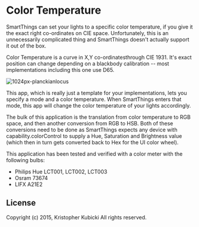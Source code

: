 # Color Temperature
SmartThings can set your lights to a specific color temperature, if you give it the exact right co-ordinates on CIE space. Unfortunately, this is an unnecessarily complicated thing and SmartThings doesn't actually support it out of the box. 

Color Temperature is a curve in X,Y co-ordinatesthrough CIE 1931.  It's exact position can change depending on a blackbody calibration -- most implementations including this one use D65. 

![1024px-planckianlocus](https://cloud.githubusercontent.com/assets/478212/7158851/85956888-e343-11e4-9109-f3756679b575.png)

This app, which is really just a template for your implementations, lets you specify a mode and a color temperature.  When SmartThings enters that mode, this app will change the color temperature of your lights accordingly. 

The bulk of this application is the translation from color temperature to RGB space, and then another conversion from RGB to HSB.  Both of these conversions need to be done as SmartThings expects any device with capability.colorControl to supply a Hue, Saturation and Brightness value (which then in turn gets converted back to Hex for the UI color wheel).

This application has been tested and verified with a color meter with the following bulbs:
  * Philips Hue LCT001, LCT002, LCT003
  * Osram 73674
  * LIFX A21E2

License
-------
Copyright (c) 2015, Kristopher Kubicki
All rights reserved.

